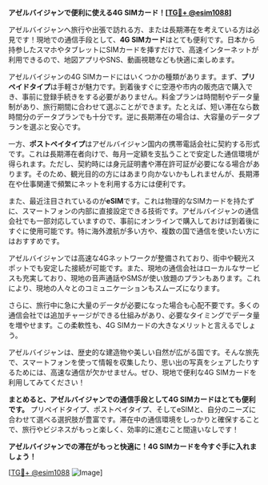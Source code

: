 **アゼルバイジャンで便利に使える4G SIMカード！[[TG💪+ @esim1088](https://t.me/s/esim1088)]**

アゼルバイジャンへ旅行や出張で訪れる方、または長期滞在を考えている方は必見です！現地での通信手段として、**4G SIMカード**はとても便利です。日本から持参したスマホやタブレットにSIMカードを挿すだけで、高速インターネットが利用できるので、地図アプリやSNS、動画視聴なども快適に楽しめます。

アゼルバイジャンの4G SIMカードにはいくつかの種類があります。まず、**プリペイドタイプ**は手軽さが魅力です。到着後すぐに空港や市内の販売店で購入でき、事前に登録手続きをする必要がありません。料金プランは時間制やデータ量制があり、旅行期間に合わせて選ぶことができます。たとえば、短い滞在なら数時間分のデータプランでも十分です。逆に長期滞在の場合は、大容量のデータプランを選ぶと安心です。

一方、**ポストペイタイプ**はアゼルバイジャン国内の携帯電話会社に契約する形式です。これは長期滞在者向けで、毎月一定額を支払うことで安定した通信環境が得られます。ただし、契約時には身元証明書や滞在許可証が必要になる場合があります。そのため、観光目的の方にはあまり向かないかもしれませんが、長期滞在や仕事関連で頻繁にネットを利用する方には便利です。

また、最近注目されているのが**eSIM**です。これは物理的なSIMカードを持たずに、スマートフォンの内部に直接設定できる技術です。アゼルバイジャンの通信会社でも一部対応していますので、事前にオンラインで購入しておけば到着後にすぐに使用可能です。特に海外渡航が多い方や、複数の国で通信を使いたい方にはおすすめです。

アゼルバイジャンでは高速な4Gネットワークが整備されており、街中や観光スポットでも安定した接続が可能です。また、現地の通信会社はローカルなサービスも充実しており、現地の音声通話やSMSが使い放題のプランもあります。これにより、現地の人々とのコミュニケーションもスムーズになります。

さらに、旅行中に急に大量のデータが必要になった場合も心配不要です。多くの通信会社では追加チャージができる仕組みがあり、必要なタイミングでデータ量を増やせます。この柔軟性も、4G SIMカードの大きなメリットと言えるでしょう。

アゼルバイジャンは、歴史的な建造物や美しい自然が広がる国です。そんな旅先で、スマートフォンを使って情報を収集したり、思い出の写真をシェアしたりするためには、高速な通信が欠かせません。ぜひ、現地で便利な4G SIMカードを利用してみてください！

**まとめると、アゼルバイジャンでの通信手段として4G SIMカードはとても便利です。** プリペイドタイプ、ポストペイタイプ、そしてeSIMと、自分のニーズに合わせて選べる選択肢が豊富です。滞在中の通信環境をしっかりと確保することで、旅行やビジネスがもっと楽しく、効率的に進むこと間違いなしです！

**アゼルバイジャンでの滞在がもっと快適に！4G SIMカードを今すぐ手に入れましょう！**

[[TG💪+ @esim1088](https://t.me/s/esim1088) ![Image](https://i.postimg.cc/Y0z9fWf4/image.png)]